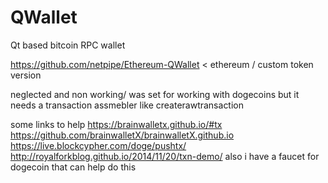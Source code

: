 # QWallet
Qt based bitcoin RPC wallet



https://github.com/netpipe/Ethereum-QWallet < ethereum / custom token version

neglected and non working/ was set for working with dogecoins but it needs a transaction assmebler like createrawtransaction

some links to help
 https://brainwalletx.github.io/#tx
 https://github.com/brainwalletX/brainwalletX.github.io
 https://live.blockcypher.com/doge/pushtx/
 http://royalforkblog.github.io/2014/11/20/txn-demo/
 also i have a faucet for dogecoin that can help do this
